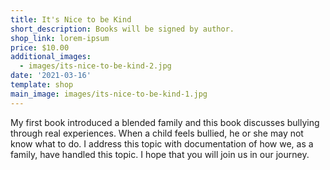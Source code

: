 ```yaml
---
title: It's Nice to be Kind
short_description: Books will be signed by author.
shop_link: lorem-ipsum
price: $10.00
additional_images:
  - images/its-nice-to-be-kind-2.jpg
date: '2021-03-16'
template: shop
main_image: images/its-nice-to-be-kind-1.jpg
---
```

My first book introduced a blended family and this book discusses bullying through real experiences. When a child feels bullied, he or she may not know what to do. I address this topic with documentation of how we, as a family, have handled this topic. I hope that you will join us in our journey.